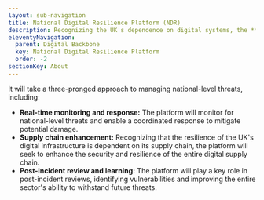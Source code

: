 ```yaml
---
layout: sub-navigation
title: National Digital Resilience Platform (NDR)
description: Recognizing the UK's dependence on digital systems, the **National Digital Resilience Platform** will aim to strengthen the nation's ability to anticipate, withstand, and recover from digital disruptions.
eleventyNavigation:
  parent: Digital Backbone
  key: National Digital Resilience Platform
  order: -2
sectionKey: About
---
```


It will take a three-pronged approach to managing national-level threats, including:

- **Real-time monitoring and response:** The platform will monitor for national-level threats and enable a coordinated response to mitigate potential damage.
- **Supply chain enhancement:** Recognizing that the resilience of the UK's digital infrastructure is dependent on its supply chain, the platform will seek to enhance the security and resilience of the entire digital supply chain.
- **Post-incident review and learning:** The platform will play a key role in post-incident reviews, identifying vulnerabilities and improving the entire sector's ability to withstand future threats.
